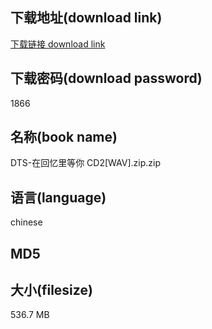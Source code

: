## 下载地址(download link)
[下载链接 download link](https://voluble-croquembouche-d321dc.netlify.app/?s=DTS-%E5%9C%A8%E5%9B%9E%E5%BF%86%E9%87%8C%E7%AD%89%E4%BD%A0+CD2%5BWAV%5D.zip)

## 下载密码(download password)
1866

## 名称(book name)
DTS-在回忆里等你 CD2[WAV].zip.zip

## 语言(language)
chinese

## MD5


## 大小(filesize)
536.7 MB
